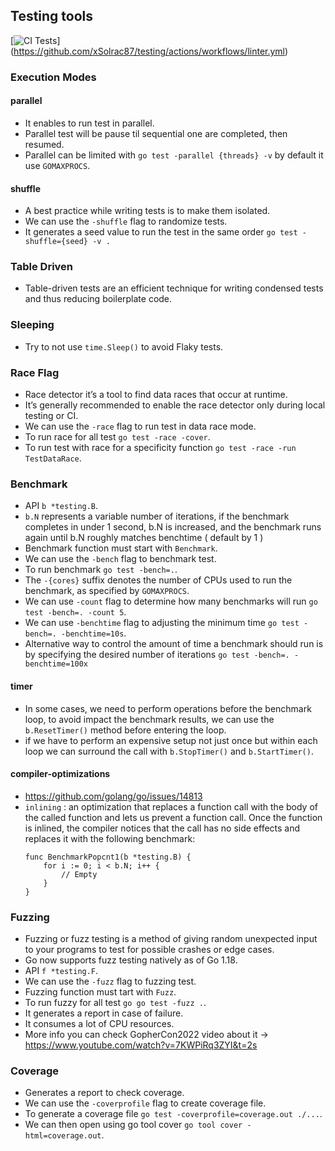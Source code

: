 ## Testing tools
[![CI Tests](https://github.com/xSolrac87/testing/actions/workflows/linter.yml/badge.svg)]
(https://github.com/xSolrac87/testing/actions/workflows/linter.yml)

### Execution Modes
#### parallel
* It enables to run test in parallel.
* Parallel test will be pause til sequential one are completed, then resumed.
* Parallel can be limited with `go test -parallel {threads} -v` by default it use `GOMAXPROCS`.

#### shuffle
* A best practice while writing tests is to make them isolated.
* We can use the `-shuffle` flag to randomize tests.
* It generates a seed value to run the test in the same order `go test -shuffle={seed} -v .`

### Table Driven
* Table-driven tests are an efficient technique for writing condensed tests and thus
 reducing boilerplate code.

### Sleeping
* Try to not use `time.Sleep()` to avoid Flaky tests.

### Race Flag
* Race detector it’s a tool to find data races that occur at runtime.
* It’s generally recommended to enable the race detector only during local testing or CI.
* We can use the `-race` flag to run test in data race mode.
* To run race for all test `go test -race -cover`.
* To run test with race for a specificity function `go test -race -run TestDataRace`.

### Benchmark
* API `b *testing.B`.
* `b.N` represents a variable number of iterations, if the benchmark completes in under 1 second, b.N is increased,
  and the benchmark runs again until b.N roughly matches benchtime ( default by 1 )
* Benchmark function must start with `Benchmark`.
* We can use the `-bench` flag to benchmark test.
* To run benchmark `go test -bench=.`.
* The `-{cores}` suffix denotes the number of CPUs used to run the benchmark, as specified by `GOMAXPROCS`.
* We can use `-count` flag to determine how many benchmarks will run `go test -bench=. -count 5`.
* We can use `-benchtime` flag to adjusting the minimum time `go test -bench=. -benchtime=10s`.
* Alternative way to control the amount of time a benchmark should run is by specifying the desired number of iterations
  `go test -bench=. -benchtime=100x`

#### timer
* In some cases, we need to perform operations before the benchmark loop, 
to avoid impact the benchmark results, we can use the `b.ResetTimer()` method before entering the loop.
* if we have to perform an expensive setup not just once but within each loop
we can surround the call with `b.StopTimer()` and `b.StartTimer()`.

#### compiler-optimizations
* https://github.com/golang/go/issues/14813
* `inlining` : an optimization that replaces a function call with the body of the called
  function and lets us prevent a function call. 
  Once the function is inlined, the compiler notices that the call has no side effects and replaces
  it with the following benchmark:
  ```
  func BenchmarkPopcnt1(b *testing.B) {
      for i := 0; i < b.N; i++ {
          // Empty
      }
  }
  ```

### Fuzzing
* Fuzzing or fuzz testing is a method of giving random unexpected input to your programs to test for possible crashes or edge cases.
* Go now supports fuzz testing natively as of Go 1.18.
* API `f *testing.F`.
* We can use the `-fuzz` flag to fuzzing test.
* Fuzzing function must tart with `Fuzz`.
* To run fuzzy for all test `go go test -fuzz .`.
* It generates a report in case of failure.
* It consumes a lot of CPU resources.
* More info you can check GopherCon2022 video about it -> https://www.youtube.com/watch?v=7KWPiRq3ZYI&t=2s

### Coverage
* Generates a report to check coverage.
* We can use the `-coverprofile` flag to create coverage file.
* To generate a coverage file `go test -coverprofile=coverage.out ./...`.
* We can then open using go tool cover `go tool cover -html=coverage.out`.
